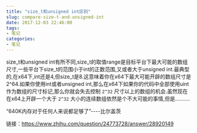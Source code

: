 ```yaml
---
title: "size_t和unsigned int区别"
slug: compare-size-t-and-unsigned-int
date: 2017-12-03 22:46:00
tags:
- 笔记
categories:
- 笔记
---
```


size_t和unsigned int有所不同,size_t的取值range是目标平台下最大可能的数组尺寸,一些平台下size_t的范围小于int的正数范围,又或者大于unsigned int.最典型的,在x64下,int还是4,但size_t是8.这意味着你在x64下最大可能开辟的数组尺寸是2^64.如果你使用int或者unsigned int,那么在x64下如果你的代码中全部使用uint作为数组的尺寸标记,那么你就会失去控制 `2^32` 尺寸以上的数组的机会.虽然现在在x64上开辟一个大于 `2^32` 大小的连续数组依然是个不大可能的事情,但是..........  

“640K内存对于任何人来说都足够了”----比尔盖茨


链接：https://www.zhihu.com/question/24773728/answer/28920149
